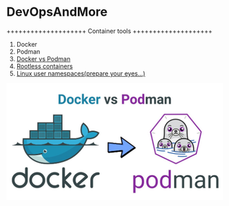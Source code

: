 # DevOpsAndMore

++++++++++++++++++++ Container tools ++++++++++++++++++++ 

1. Docker
2. Podman
3. [Docker vs Podman](https://developers.redhat.com/blog/2019/02/21/podman-and-buildah-for-docker-users/)
4. [Rootless containers](https://developers.redhat.com/blog/2020/09/25/rootless-containers-with-podman-the-basics/)
5. [Linux user namespaces(prepare your eyes...)](https://man7.org/linux/man-pages/man7/user_namespaces.7.html)


![docker_vs_podman](docker_vs_podman.jpeg)
